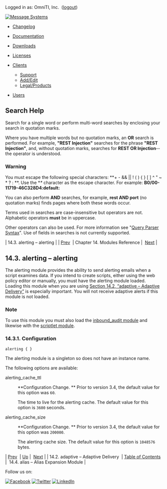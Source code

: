 Logged in as: OmniTI, Inc.  ([logout](https://support.messagesystems.com/logout.php))

[![Message Systems](https://support.messagesystems.com/images/ms-white205.png)](https://support.messagesystems.com/start.php) 

*   [Changelog](https://support.messagesystems.com/start.php?show=changelog)
*   [Documentation](https://support.messagesystems.com/docs/)
*   [Downloads](https://support.messagesystems.com/start.php)

*   [Licenses](https://support.messagesystems.com/license_summary.php)
*   <a href="">Clients</a>
    *   [Support](https://support.messagesystems.com/cs.php)
    *   [Add/Edit](https://support.messagesystems.com/edit_client.php)
    *   [Legal/Products](https://support.messagesystems.com/edit_products.php)
*   [Users](https://support.messagesystems.com/edit_customer.php)

## Search Help

Search for a single word or perform multi-word searches by enclosing your search in quotation marks.

Where you have multiple words but no quotation marks, an **OR** search is performed. For example, **"REST Injection"** searches for the phrase **"REST Injection"**, and, without quotation marks, searches for **REST OR Injection**--the operator is understood.

### Warning

You must escape the following special characters: **+ - && || ! ( ) { } [ ] ^ " ~ * ? : \**. Use the **\** character as the escape character. For example: **B0/00-11719-46C328D4\:default\:**

You can also perform **AND** searches, for example, **rest AND port** (no quotation marks) finds pages where both these words occur.

Terms used in searches are case-insensitive but operators are not. Alphabetic operators **must** be in uppercase.

Other operators can also be used. For more information see "[Query Parser Syntax](https://lucene.apache.org/core/old_versioned_docs/versions/3_0_0/queryparsersyntax.html)". Use of fields in searches is not currently supported.

| 14.3. alerting – alerting |
| [Prev](modules.adaptive.php)  | Chapter 14. Modules Reference |  [Next](modules.alias.php) |

## 14.3. alerting – alerting

<a class="indexterm" name="idp17640720"></a>

The alerting module provides the ability to send alerting emails when a script examines data. If you intend to create scripts, either using the web policy editor or manually, you must have the alerting module loaded. Loading this module when you are using [Section 14.2, “adaptive – Adaptive Delivery”](modules.adaptive.php "14.2. adaptive – Adaptive Delivery") is especially important. You will not receive adaptive alerts if this module is not loaded.

### Note

To use this module you must also load the [inbound_audit module](modules.inbound_audit.php "14.41. inbound_audit – Inbound traffic analytics") and likewise with the [scriptlet module](modules.scriptlet.php "14.60. scriptlet – Module").

### 14.3.1. Configuration

`alerting { }`

The alerting module is a singleton so does not have an instance name.

The following options are available:

<dl class="variablelist">

<dt>alerting_cache_ttl</dt>

<dd>

**Configuration Change. ** Prior to version 3.4, the default value for this option was `60`.

The time to live for the alerting cache. The default value for this option is `3600` seconds.

</dd>

<dt>alerting_cache_size</dt>

<dd>

**Configuration Change. ** Prior to version 3.4, the default value for this option was `200000`.

The alerting cache size. The default value for this option is `1048576` bytes.

</dd>

</dl>

| [Prev](modules.adaptive.php)  | [Up](modules.php) |  [Next](modules.alias.php) |
| 14.2. adaptive – Adaptive Delivery  | [Table of Contents](index.php) |  14.4. alias – Alias Expansion Module |

Follow us on:

[![Facebook](https://support.messagesystems.com/images/icon-facebook.png)](http://www.facebook.com/messagesystems) [![Twitter](https://support.messagesystems.com/images/icon-twitter.png)](http://twitter.com/#!/MessageSystems) [![LinkedIn](https://support.messagesystems.com/images/icon-linkedin.png)](http://www.linkedin.com/company/message-systems)